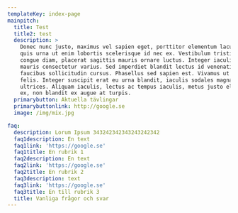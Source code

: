 ```yaml
---
templateKey: index-page
mainpitch:
  title: Test
  title2: test 
  description: >
    Donec nunc justo, maximus vel sapien eget, porttitor elementum lacus. Mauris
    quis urna ut enim lobortis scelerisque id nec ex. Vestibulum tristique
    congue diam, placerat sagittis mauris ornare luctus. Integer iaculis quam ut
    mauris consectetur varius. Sed imperdiet blandit lectus id venenatis. Donec
    faucibus sollicitudin cursus. Phasellus sed sapien est. Vivamus ut posuere
    felis. Integer suscipit erat eu urna blandit, iaculis sodales magna
    ultrices. Aliquam iaculis, lectus ac tempus iaculis, metus justo eleifend
    ex, non blandit ex augue at turpis.
  primarybutton: Aktuella tävlingar
  primarybuttonlink: http://google.se
  image: /img/mix.jpg

faq:
  description: Lorum Ipsum 343242342343243242342
  faq1description: En text
  faq1link: 'https://google.se' 
  faq1title: En rubrik 1
  faq2description: En text
  faq2link: 'https://google.se'
  faq2title: En rubrik 2
  faq3description: text
  faq3link: 'https://google.se'
  faq3title: En till rubrik 3
  title: Vanliga frågor och svar
---
```


